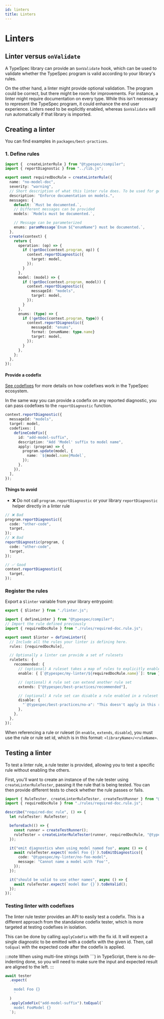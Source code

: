 ```yaml
---
id: linters
title: Linters
---
```


# Linters

## Linter versus `onValidate`

A TypeSpec library can provide an `$onValidate` hook, which can be used to validate whether the TypeSpec program is valid according to your library's rules.

On the other hand, a linter might provide optional validation. The program could be correct, but there might be room for improvements. For instance, a linter might require documentation on every type. While this isn't necessary to represent the TypeSpec program, it could enhance the end user experience. Linters need to be explicitly enabled, whereas `$onValidate` will run automatically if that library is imported.

## Creating a linter

You can find examples in `packages/best-practices`.

### 1. Define rules

```ts
import {  createLinterRule } from "@typespec/compiler";
import { reportDiagnostic } from "../lib.js";

export const requiredDocRule = createLinterRule({
  name: "no-model-doc",
  severity: "warning",
  // Short description of what this linter rule does. To be used for generated summary of a linter.
  description: "Enforce documentation on models.",
  messages: {
    default: `Must be documented.`,
    // Different messages can be provided
    models: `Models must be documented.`,

    // Message can be parameterized
    enums: paramMessage`Enum ${"enumName"} must be documented.`,
  },
  create(context) {
    return {
      operation: (op) => {
        if (!getDoc(context.program, op)) {
          context.reportDiagnostic({
            target: model,
          });
        }
      },
      model: (model) => {
        if (!getDoc(context.program, model)) {
          context.reportDiagnostic({
            messageId: "models",
            target: model,
          });
        }
      },
      enums: (type) => {
        if (!getDoc(context.program, type)) {
          context.reportDiagnostic({
            messageId: "enums",
            format: {enumName: type.name}
            target: model,
          });
        }
      },
    };
  },
});
```

#### Provide a codefix

[See codefixes](./codefixes.md) for more details on how codefixes work in the TypeSpec ecosystem.

In the same way you can provide a codefix on any reported diagnostic, you can pass codefixes to the `reportDiagnostic` function.

```ts
context.reportDiagnostic({
  messageId: "models",
  target: model,
  codefixes: [
    defineCodeFix({
      id: "add-model-suffix",
      description: "Add 'Model' suffix to model name",
      apply: (program) => {
        program.update(model, {
          name: `${model.name}Model`,
        });
      },
    }),
  ],
});
```

#### Things to avoid

- ❌ Do not call `program.reportDiagnostic` or your library `reportDiagnostic` helper directly in a linter rule

```ts
// ❌ Bad
program.reportDiagnostic({
  code: "other-code",
  target,
});
// ❌ Bad
reportDiagnostic(program, {
  code: "other-code",
  target,
});

// ✅ Good
context.reportDiagnostic({
  target,
});
```

### Register the rules

<!-- cspell:disable-next-line -->

Export a `$linter` variable from your library entrypoint:

```ts title="index.ts"
export { $linter } from "./linter.js";
```

```ts title="linter.ts"
import { defineLinter } from "@typespec/compiler";
// Import the rule defined previously
import { requiredDocRule } from "./rules/required-doc.rule.js";

export const $linter = defineLinter({
  // Include all the rules your linter is defining here.
  rules: [requiredDocRule],

  // Optionally a linter can provide a set of rulesets
  ruleSets: {
    recommended: {
      // (optional) A ruleset takes a map of rules to explicitly enable
      enable: { [`@typespec/my-linter/${requiredDocRule.name}`]: true },

      // (optional) A rule set can extend another rule set
      extends: ["@typespec/best-practices/recommended"],

      // (optional) A rule set can disable a rule enabled in a ruleset it extended.
      disable: {
        "`@typespec/best-practices/no-a": "This doesn't apply in this ruleset.",
      },
    },
  },
});
```

When referencing a rule or ruleset (in `enable`, `extends`, `disable`), you must use the rule or rule set id, which is in this format: `<libraryName>/<ruleName>`.

## Testing a linter

To test a linter rule, a rule tester is provided, allowing you to test a specific rule without enabling the others.

First, you'll want to create an instance of the rule tester using `createLinterRuleTester`, passing it the rule that is being tested. You can then provide different tests to check whether the rule passes or fails.

```ts
import { RuleTester, createLinterRuleTester, createTestRunner } from "@typespec/compiler/testing";
import { requiredDocRule } from "./rules/required-doc.rule.js";

describe("required-doc rule", () => {
  let ruleTester: RuleTester;

  beforeEach(() => {
    const runner = createTestRunner();
    ruleTester = createLinterRuleTester(runner, requiredDocRule, "@typespec/my-linter");
  });

  it("emit diagnostics when using model named foo", async () => {
    await ruleTester.expect(`model Foo {}`).toEmitDiagnostics({
      code: "@typespec/my-linter/no-foo-model",
      message: "Cannot name a model with 'Foo'",
    });
  });

  it("should be valid to use other names", async () => {
    await ruleTester.expect(`model Bar {}`).toBeValid();
  });
});
```

### Testing linter with codefixes

The linter rule tester provides an API to easily test a codefix. This is a different approach from the standalone codefix tester, which is more targeted at testing codefixes in isolation.

This can be done by calling `applyCodeFix` with the fix id. It will expect a single diagnostic to be emitted with a codefix with the given id. Then, call `toEqual` with the expected code after the codefix is applied.

:::note
When using multi-line strings (with `\``) in TypeScript, there is no de-indenting done, so you will need to make sure the input and expected result are aligned to the left.
:::

```ts
await tester
  .expect(
    `        
    model Foo {}
    `
  )
  .applyCodeFix("add-model-suffix").toEqual(`
    model FooModel {}
  `);
```
